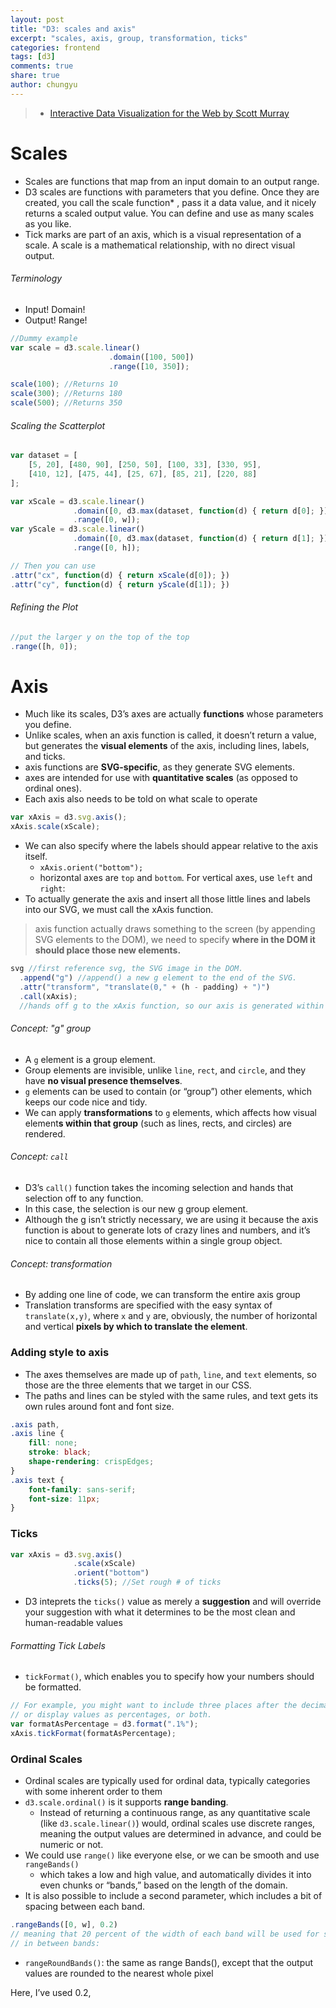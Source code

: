```yaml
---
layout: post
title: "D3: scales and axis"
excerpt: "scales, axis, group, transformation, ticks"
categories: frontend
tags: [d3]
comments: true
share: true
author: chungyu
---
```

> * [Interactive Data Visualization for the Web by Scott Murray](http://shop.oreilly.com/product/0636920026938.do?cmp=af-strata-books-videos-product_cj_9781449339739_%25zp)


# Scales
* Scales are functions that map from an input domain to an output range.
* D3 scales are functions with parameters that you define. Once they are created, you call the scale function* , pass it a data value, and it nicely returns a scaled output value. You can define and use as many scales as you like.
* Tick marks are part of an axis, which is a visual representation of a scale. A scale is a mathematical relationship, with no direct visual output.


###### Terminology
* Input! Domain!
* Output! Range!

```js
//Dummy example
var scale = d3.scale.linear()
                      .domain([100, 500])
                      .range([10, 350]);

scale(100); //Returns 10
scale(300); //Returns 180
scale(500); //Returns 350
```

###### Scaling the Scatterplot

```js
var dataset = [
	[5, 20], [480, 90], [250, 50], [100, 33], [330, 95],
	[410, 12], [475, 44], [25, 67], [85, 21], [220, 88]
];

var xScale = d3.scale.linear()
              .domain([0, d3.max(dataset, function(d) { return d[0]; })])
              .range([0, w]);
var yScale = d3.scale.linear()
              .domain([0, d3.max(dataset, function(d) { return d[1]; })])
              .range([0, h]);

// Then you can use
.attr("cx", function(d) { return xScale(d[0]); })
.attr("cy", function(d) { return yScale(d[1]); })
```

###### Refining the Plot

```js
//put the larger y on the top of the top
.range([h, 0]);
```


# Axis
* Much like its scales, D3’s axes are actually **functions** whose parameters you define.
* Unlike scales, when an axis function is called, it doesn’t return a value, but generates the **visual elements** of the axis, including lines, labels, and ticks.
* axis functions are **SVG-specific**, as they generate SVG elements.
* axes are intended for use with **quantitative scales** (as opposed to ordinal ones).
* Each axis also needs to be told on what scale to operate

```js
var xAxis = d3.svg.axis();
xAxis.scale(xScale);
```

* We can also specify where the labels should appear relative to the axis itself.
  * `xAxis.orient("bottom");`
  * horizontal axes are `top` and `bottom`. For vertical axes, use `left` and `right`:
* To actually generate the axis and insert all those little lines and labels into our SVG, we must call the xAxis function.

> axis function actually draws something to the screen (by appending SVG elements to the DOM), we need to specify **where in the DOM it should place those new elements.**

```js
svg //first reference svg, the SVG image in the DOM.
  .append("g") //append() a new g element to the end of the SVG.
  .attr("transform", "translate(0," + (h - padding) + ")")
  .call(xAxis);
  //hands off g to the xAxis function, so our axis is generated within g.
```

###### Concept: "g" group
* A `g` element is a group element.
* Group elements are invisible, unlike `line`, `rect`, and `circle`, and they have **no visual presence themselves**.
* `g` elements can be used to contain (or “group”) other elements, which keeps our code nice and tidy.
* We can apply **transformations** to `g` elements, which affects how visual element**s within that group** (such as lines, rects, and circles) are rendered.

###### Concept: `call`
* D3’s `call()` function takes the incoming selection and hands that selection off to any function.
* In this case, the selection is our new g group element.
* Although the g isn’t strictly necessary, we are using it because the axis function is about to generate lots of crazy lines and numbers, and it’s nice to contain all those elements within a single group object.

###### Concept: transformation
* By adding one line of code, we can transform the entire axis group
* Translation transforms are specified with the easy syntax of `translate(x,y)`, where `x` and `y` are, obviously, the number of horizontal and vertical **pixels by which to translate the element**.

### Adding style to axis
* The axes themselves are made up of `path`, `line`, and `text` elements, so those are the three elements that we target in our CSS.
* The paths and lines can be styled with the same rules, and text gets its own rules around font and font size.

```css
.axis path,
.axis line {
    fill: none;
    stroke: black;
    shape-rendering: crispEdges;
}
.axis text {
    font-family: sans-serif;
    font-size: 11px;
}
```

### Ticks
```js
var xAxis = d3.svg.axis()
              .scale(xScale)
              .orient("bottom")
              .ticks(5); //Set rough # of ticks
```
* D3 inteprets the `ticks()` value as merely a **suggestion** and will override your suggestion with what it determines to be the most clean and human-readable values

###### Formatting Tick Labels
* `tickFormat()`, which enables you to specify how your numbers should be formatted.

```js
// For example, you might want to include three places after the decimal point,
// or display values as percentages, or both.
var formatAsPercentage = d3.format(".1%");
xAxis.tickFormat(formatAsPercentage);
```


### Ordinal Scales
* Ordinal scales are typically used for ordinal data, typically categories with some inherent order to them
* `d3.scale.ordinal()` is it supports **range banding**.
  * Instead of returning a continuous range, as any quantitative scale (like `d3.scale.linear()`) would, ordinal scales use discrete ranges, meaning the output values are determined in advance, and could be numeric or not.
* We could use `range()` like everyone else, or we can be smooth and use `rangeBands()`
  * which takes a low and high value, and automatically divides it into even chunks or “bands,” based on the length of the domain.
* It is also possible to include a second parameter, which includes a bit of spacing between each band.

```js
.rangeBands([0, w], 0.2)
// meaning that 20 percent of the width of each band will be used for spacing
// in between bands:
```
* `rangeRoundBands()`: the same as range Bands(), except that the output values are rounded to the nearest whole pixel

Here, I’ve used 0.2,
